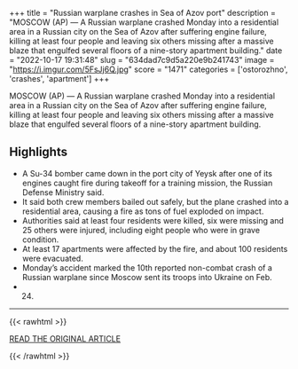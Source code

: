 +++
title = "Russian warplane crashes in Sea of Azov port"
description = "MOSCOW (AP) — A Russian warplane crashed Monday into a residential area in a Russian city on the Sea of Azov after suffering engine failure, killing at least four people and leaving six others missing after a massive blaze that engulfed several floors of a nine-story apartment building."
date = "2022-10-17 19:31:48"
slug = "634dad7c9d5a220e9b241743"
image = "https://i.imgur.com/5FsJj6Q.jpg"
score = "1471"
categories = ['ostorozhno', 'crashes', 'apartment']
+++

MOSCOW (AP) — A Russian warplane crashed Monday into a residential area in a Russian city on the Sea of Azov after suffering engine failure, killing at least four people and leaving six others missing after a massive blaze that engulfed several floors of a nine-story apartment building.

## Highlights

- A Su-34 bomber came down in the port city of Yeysk after one of its engines caught fire during takeoff for a training mission, the Russian Defense Ministry said.
- It said both crew members bailed out safely, but the plane crashed into a residential area, causing a fire as tons of fuel exploded on impact.
- Authorities said at least four residents were killed, six were missing and 25 others were injured, including eight people who were in grave condition.
- At least 17 apartments were affected by the fire, and about 100 residents were evacuated.
- Monday’s accident marked the 10th reported non-combat crash of a Russian warplane since Moscow sent its troops into Ukraine on Feb.
- 24.

---

{{< rawhtml >}}
  <p class="article-category">
    <a target="_blank" href="https://apnews.com/article/7348f522a66f95db7bb4f56517759d67">READ THE ORIGINAL ARTICLE</a>
  </p>
{{< /rawhtml >}}
